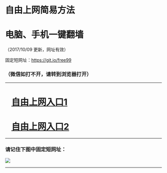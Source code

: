 ﻿# 自由上网简易方法

# 电脑、手机一键翻墙

（2017/10/09 更新，网址有效）

固定短网址：https://git.io/free99

### （微信如打不开，请转到浏览器打开）


***





# &nbsp;&nbsp; <a href="http://ft2973119157.fwq-tz-1001.info/fwqtz01.html?t=10090014001 " target="_blank">自由上网入口1</a>
# &nbsp;&nbsp; <a href="http://ft2107116581.fwq-tz-1002.info/fwqtz02.html?t=100900125050 " target="_blank">自由上网入口2</a>
***

### 请记住下图中固定短网址：

<img src="https://s3-us-west-2.amazonaws.com/fwq-1001/yjfq-20170905okok.png" /> 


***

